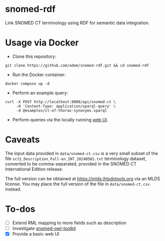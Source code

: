 # snomed-rdf
Link SNOMED CT terminology using RDF for semantic data integration.

# Usage via Docker
- Clone this repository:
```
git clone https://github.com/adem/snomed-rdf.git && cd snomed-rdf
```
- Run the Docker container:
```
docker compose up -d
```
- Perform an example query:
```
curl -X POST http://localhost:8000/api/snomed-ct \
     -H 'Content-Type: application/sparql-query' \
     -d @examples/ct-of-thorax-synonyms.sparql
```
- Perform queries via the locally running [web UI](http://localhost:3000).

# Caveats
The input data provided in `data/snomed-ct.csv` is a very small subset of the file `sct2_Description_Full-en_INT_20240501.txt` terminology dataset, converted to be comma-separated, provided in the SNOMED CT International Edition release.

The full version can be obtained at https://mlds.ihtsdotools.org via an MLDS license. You may place the full version of the file in `data/snomed-ct.csv` instead.

# To-dos
- [ ] Extend RML mapping to more fields such as description
- [ ] Investigate [snomed-owl-toolkit](https://github.com/IHTSDO/snomed-owl-toolkit)
- [x] Provide a basic web UI
